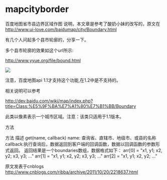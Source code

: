 # mapcityborder
百度地图省市县边界区域作图
说明，本文章是参考了酸奶小妹的改写的，原文在 http://www.ui-love.com/baidumap/city/Boundary.html

有几个人问起多个县市轮廓的，分享一下。

多个县市轮廓的效果如这个url所示:

http://www.yyue.org/file/bound.html

<img src=http://pic002.cnblogs.com/images/2011/342440/2011102411563783.jpg/>

注意，百度地图api 1.1才支持这个功能,在1.2中是不支持的。

相关说明可以参考

http://dev.baidu.com/wiki/map/index.php?title=Class:%E5%9F%BA%E7%A1%80%E7%B1%BB/Boundary

此类以像素表示一个城市区域。注意：该类只适用于1.1版本。

方法

方法	描述
get(name, callback)	name: 查询省、直辖市、地级市、或县的名称
callback:执行查询后，数据返回到客户端的回调函数，数据以回调函数的参数形式返回。 返回结果是一个boundaries数组，数据格式如下： arr[0] = "x1, y1; x2, y2; x3, y3; ..." arr[1] = "x1, y1; x2, y2; x3, y3; ..." arr[2] = "x1, y1; x2, y2; ..."


原文发表于cnblogs
http://www.cnblogs.com/ribba/archive/2011/10/20/2218637.html

　　
